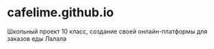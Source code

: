 # cafelime.github.io
Школьный проект 10 класс, создание своей онлайн-платформы для заказов еды
Лалала
